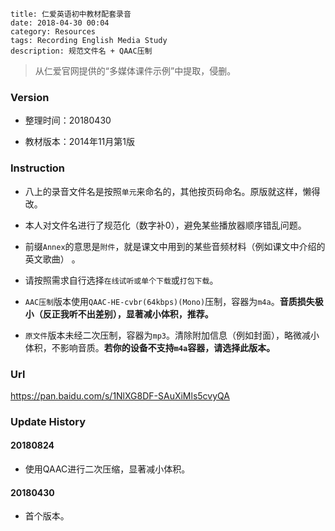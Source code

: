 ```
title: 仁爱英语初中教材配套录音
date: 2018-04-30 00:04
category: Resources
tags: Recording English Media Study
description: 规范文件名 + QAAC压制
```

> 从仁爱官网提供的“多媒体课件示例”中提取，侵删。

### Version

* 整理时间：20180430

* 教材版本：2014年11月第1版

### Instruction

* 八上的录音文件名是按照`单元`来命名的，其他按页码命名。原版就这样，懒得改。

* 本人对文件名进行了规范化（数字补0），避免某些播放器顺序错乱问题。

* 前缀`Annex`的意思是`附件`，就是课文中用到的某些音频材料（例如课文中介绍的英文歌曲） 。

* 请按照需求自行选择`在线试听或单个下载`或`打包下载`。

* `AAC压制`版本使用`QAAC-HE-cvbr(64kbps)(Mono)`压制，容器为`m4a`。**音质损失极小（反正我听不出差别），显著减小体积，推荐。**

* `原文件`版本未经二次压制，容器为`mp3`。清除附加信息（例如封面），略微减小体积，不影响音质。**若你的设备不支持`m4a`容器，请选择此版本。**

### Url

<https://pan.baidu.com/s/1NlXG8DF-SAuXiMls5cvyQA>

### Update History

#### 20180824

* 使用QAAC进行二次压缩，显著减小体积。

#### 20180430

* 首个版本。
